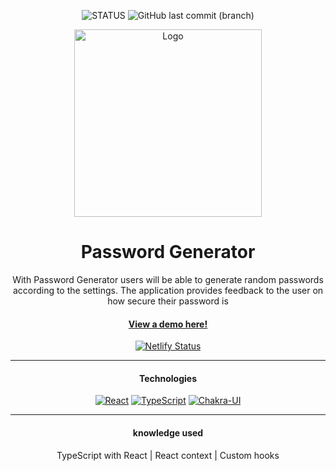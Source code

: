 <div align="center">

  ![STATUS](https://img.shields.io/badge/STATUS-IN%20DEVELOPMENT-green?style=for-the-badge) ![GitHub last commit (branch)](https://img.shields.io/github/last-commit/jhonst/passwordGenerator/main?style=for-the-badge&color=orange)

  <a href="https://jsa-passwordgenerator.netlify.app/">
    <img src="https://drive.google.com/uc?export=view&id=12RzuHp0yhin0hRfGS2uxP612NQ1vcosC" alt="Logo" width="300" height="auto">
  </a>

  # Password Generator

  With Password Generator users will be able to generate random passwords according to the settings. The application provides feedback to the user on how secure their password is

  #### <a href="https://jsa-passwordgenerator.netlify.app/" target="_blank">View a demo here!</a>

  [![Netlify Status](https://api.netlify.com/api/v1/badges/74f84f8e-2d74-4169-9e57-5f1c213ebac2/deploy-status)](https://app.netlify.com/sites/jsa-passwordgenerator/deploys)

  ---

  #### Technologies

  [![React][react.js]][react-url] [![TypeScript][typescript.js]][typescript-url] [![Chakra-UI][chakra-ui.js]][chakra-ui-url]

  ---

  #### knowledge used

  TypeScript with React | React context | Custom hooks

  [react.js]: https://img.shields.io/badge/React-20232A?style=for-the-badge&logo=React&logoColor=61DAFB
  [react-url]: https://reactjs.org/
  [typescript.js]: https://img.shields.io/badge/TypeScript-20232A?style=for-the-badge&logo=TypeScript&logoColor=3178C6
  [typescript-url]: https://www.typescriptlang.org/
  [chakra-ui.js]: https://img.shields.io/badge/ChakraUI-20232A?style=for-the-badge&logo=Chakra-UI&logoColor=319795
  [chakra-ui-url]: https://www.typescriptlang.org/
  [project-url]: https://jsa-passwordgenerator.netlify.app/

</div>
